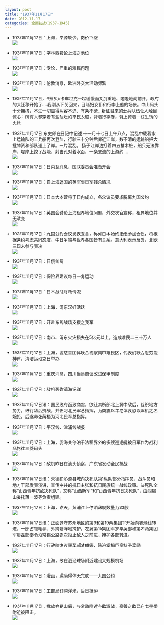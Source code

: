 ```yaml
---
layout: post
title: "1937年11月17日"
date: 2012-11-17
categories: 全面抗战(1937-1945)
---
```


<meta name="referrer" content="no-referrer" />

- 1937年11月17日：上海，来源缺少，肉价飞涨 <br/><img src="https://ww4.sinaimg.cn/large/aca367d8jw1dyyg9yek1fj.jpg" />

- 1937年11月17日：字林西报论上海之地位 <br/><img src="https://ww3.sinaimg.cn/large/aca367d8jw1dyyeje4yjsj.jpg" />

- 1937年11月17日：专论，严重的难民问题 <br/><img src="https://ww3.sinaimg.cn/large/aca367d8jw1dyyct2khu4j.jpg" />

- 1937年11月17日：伦敦消息，欧洲外交大活动频繁 <br/><img src="https://ww2.sinaimg.cn/large/aca367d8jw1dyyb2ki5haj.jpg" />

- 1937年11月17日，#拉贝#卡车坦克一起缓慢而又沉重地、隆隆地向前开。政府的大迁移开始了....我刚从下关回来，目睹妇女们和行李上船的场景。中山码头十分拥挤，不过一切显得从容不迫、有条不紊...新征召来的士兵队伍让人触目惊心：所有人都穿着有些破烂的平民衣服，背着行李卷，臂上挎着一枝生锈的火枪 

- 1937年11月17日 东史郎在日记中记述  十一月十七日上午八点，混乱中载着水上运输队的工兵船再次登陆，行驶三十分钟后靠近江岸，数不清的运输船把大批物资和部队送上了岸。一片混乱。  扬子江岸边打着四五排木桩，船只无法靠岸，堤岸上挖了战壕，射击孔对着水面，一条支流的上游约 ...  <br/><img src="https://ww2.sinaimg.cn/large/aca367d8jw1dyy9x2hsmoj.jpg" />

- 1937年11月17日：日内瓦消息，国联委员会准备开会 <br/><img src="https://ww2.sinaimg.cn/large/aca367d8jw1dyy9c3dbxnj.jpg" />

- 1937年11月17日：自上海返国的英军谈日军残杀情况 <br/><img src="https://ww3.sinaimg.cn/large/aca367d8jw1dyy7lt1ixlj.jpg" />

- 1937年11月17日：日本大本营将于日内成立，各众议员要求脱离九国公约 <br/><img src="https://ww4.sinaimg.cn/large/aca367d8jw1dyy5v9gvucj.jpg" />

- 1937年11月17日：英国会讨论上海租界地位问题，外交次官宣称，租界地位并无改变 <br/><img src="https://ww3.sinaimg.cn/large/aca367d8jw1dyy44u03z2j.jpg" />

- 1937年11月17日：九国公约会议发表宣言，称如日本始终拒绝参加会议，将根据条约考虑共同态度，中日争端与世界各国皆有关系。意大利表示反对，北欧三国未参与表决 <br/><img src="https://ww4.sinaimg.cn/large/aca367d8jw1dyy2eevowuj.jpg" />

- 1937年11月17日：日俄纠纷 <br/><img src="https://ww3.sinaimg.cn/large/aca367d8jw1dyy0o1b000j.jpg" />

- 1937年11月17日：保险界建议每日一角运动 <br/><img src="https://ww4.sinaimg.cn/large/aca367d8jw1dyxzijbe9jj.jpg" />

- 1937年11月17日：日本战时财政情况 <br/><img src="https://ww4.sinaimg.cn/large/aca367d8jw1dyxyxicehjj.jpg" />

- 1937年11月17日：上海，浦东汉奸活跃 <br/><img src="https://ww3.sinaimg.cn/large/aca367d8jw1dyxxrvtfesj.jpg" />

- 1937年11月17日：开赴东线战场支援之我军 <br/><img src="https://ww4.sinaimg.cn/large/aca367d8jw1dyxx739h60j.jpg" />

- 1937年11月17日：南市、浦东火灾损失在5亿元以上，造成难民二三十万人 <br/><img src="https://ww3.sinaimg.cn/large/aca367d8jw1dyxw1ojygtj.jpg" />

- 1937年11月17日：上海，各慈善团体联合视察南市难民区，代表们联合慰劳饶神甫，清洁运动克日举办 <br/><img src="https://ww3.sinaimg.cn/large/aca367d8jw1dyxvgs7jf6j.jpg" />

- 1937年11月17日：重庆消息，四川当局商议改进保甲制度 <br/><img src="https://ww4.sinaimg.cn/large/aca367d8jw1dyxub5zcrqj.jpg" />

- 1937年11月17日：敌机轰炸镇海记详 <br/><img src="https://ww3.sinaimg.cn/large/aca367d8jw1dyxtq9hsqgj.jpg" />

- 1937年11月17日讯：国民政府函致商震，欲让其所部北上冀中敌后，组织地方势力，进行敌后抗战，并任河北民军总指挥，为商震以年老体衰恐误军机之名婉拒，后遂命张荫梧为河北民军总指挥。 

- 1937年11月17日：平汉线、津浦线战报 <br/><img src="https://ww1.sinaimg.cn/large/aca367d8jw1dyxsklxb90j.jpg" />

- 1937年11月17日：上海，我海关停泊于法租界外的多艘巡逻艇被日军作为战利品拖往三菱码头 <br/><img src="https://ww1.sinaimg.cn/large/aca367d8jw1dyxrzsrdkpj.jpg" />

- 1937年11月17日：敌机昨日在汕头侦察，广东省发动全民抗战 <br/><img src="https://ww4.sinaimg.cn/large/aca367d8jw1dyxqu8hd2gj.jpg" />

- 1937年11月17日讯：朱德在沁源县城向决死队第1纵队部分指挥员、战斗员和地方干部发表演讲，宣传中共的抗日主张和抗日民族统一战线政策。决死队全称“山西青年抗敌决死队”，又称“山西新军“和“山西青年抗日决死队”，由阎锡山委托薄一波等负责组建。 

- 1937年11月17日：上海，昨天，黄浦江上停泊敌舰数量为32艘 <br/><img src="https://ww4.sinaimg.cn/large/aca367d8jw1dyxq9hyzb7j.jpg" />

- 1937年11月17日讯：正面退守苏州地区的第9和第19两集团军开始向锡澄线转进，一部占领唯亭、外跨塘阵地掩护。左翼第15集团军罗卓英部和第21两集团军廖磊部奉令沿常锡公路逐次拒止敌人之前进，掩护各部转进。 

- 1937年11月17日：行政院决议褒奖郝梦麟等，陈济棠捐巨资特予奖励 <br/><img src="https://ww3.sinaimg.cn/large/aca367d8jw1dyxp3t2zirj.jpg" />

- 1937年11月17日：上海，敌在泗泾球场附近建设大规模机场 <br/><img src="https://ww1.sinaimg.cn/large/aca367d8jw1dyxoj173iwj.jpg" />

- 1937年11月17日：漫画，蹂躏得体无完肤——九国公约 <br/><img src="https://ww1.sinaimg.cn/large/aca367d8jw1dyxny9jq38j.jpg" />

- 1937年11月17日：工部局订购洋米，后日抵沪 <br/><img src="https://ww2.sinaimg.cn/large/aca367d8jw1dyxndb44j5j.jpg" />

- 1937年11月17日：我放弃昆山后，与常熟附近与敌激战，嘉善之敌已在七星桥附近被阻击。 <br/><img src="https://ww4.sinaimg.cn/large/aca367d8jw1dyxmskejoaj.jpg" />

